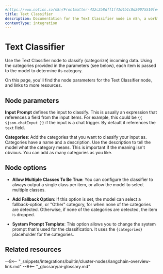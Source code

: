 ```yaml
---
#https://www.notion.so/n8n/Frontmatter-432c2b8dff1f43d4b1c8d20075510fe4
title: Text Classifier
description: Documentation for the Text Classifier node in n8n, a workflow automation platform. Includes details of operations and configuration, and links to examples and credentials information.
contentType: integration
---
```


# Text Classifier

Use the Text Classifier node to classify (categorize) incoming data. Using the
categories provided in the parameters (see below), each item is passed to the
model to determine its category.

On this page, you'll find the node parameters for the Text Classifier node,
and links to more resources.

## Node parameters

**Input Prompt** defines the input to classify. This is usually an expression
that references a field from the input items. For example, this could be 
`{{ $json.chatInput }}` if the input is a chat trigger. By default it
references the `text` field.

**Categories**: Add the categories that you want to classify your input as.
Categories have a name and a description. Use the description to tell the
model what the category means. This is important if the meaning isn't obvious.
You can add as many categories as you like.

## Node options

* **Allow Multiple Classes To Be True**: You can configure the classifier to
  always output a single class per item, or allow the model to select multiple
  classes.

* **Add Fallback Option**: If this option is set, the model can select a
  fallback-option, or "Other" category, for when none of the categories are
  detected. Otherwise, if none of the categories are detected, the item is
  dropped.

* **System Prompt Template**: This option allows you to change the system prompt that's used for the classification. It uses the `{categories}` placeholder for the categories.


## Related resources

--8<-- "_snippets/integrations/builtin/cluster-nodes/langchain-overview-link.md"
--8<-- "_glossary/ai-glossary.md"
